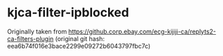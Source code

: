 # kjca-filter-ipblocked

Originally taken from https://github.corp.ebay.com/ecg-kijiji-ca/replyts2-ca-filters-plugin
(original git hash: eea6b74f016e3bace2299e09272b6043797fbc7c)
